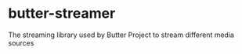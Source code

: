 butter-streamer
================

The streaming library used by Butter Project to stream different media sources
